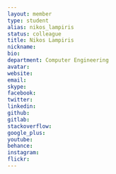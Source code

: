 ```yaml
---
layout: member
type: student
alias: nikos_lampiris
status: colleague
title: Nikos Lampiris
nickname:
bio:
department: Computer Engineering
avatar:
website:
email:
skype:
facebook:
twitter:
linkedin:
github:
gitlab:
stackoverflow:
google_plus:
youtube:
behance:
instagram:
flickr:
---
```

